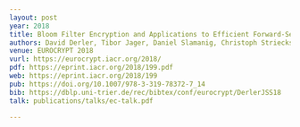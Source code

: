 ```yaml
---
layout: post
year: 2018	
title: Bloom Filter Encryption and Applications to Efficient Forward-Secret 0-RTT Key Exchange
authors: David Derler, Tibor Jager, Daniel Slamanig, Christoph Striecks
venue: EUROCRYPT 2018
vurl: https://eurocrypt.iacr.org/2018/
pdf: https://eprint.iacr.org/2018/199.pdf
web: https://eprint.iacr.org/2018/199
pub: https://doi.org/10.1007/978-3-319-78372-7_14
bib: https://dblp.uni-trier.de/rec/bibtex/conf/eurocrypt/DerlerJSS18
talk: publications/talks/ec-talk.pdf

---
```

